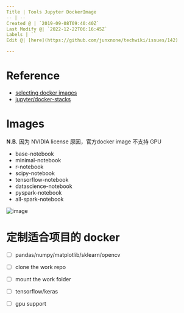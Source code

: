 ```yaml
---
Title | Tools Jupyter DockerImage
-- | --
Created @ | `2019-09-08T09:40:40Z`
Last Modify @| `2022-12-22T06:16:45Z`
Labels | ``
Edit @| [here](https://github.com/junxnone/techwiki/issues/142)

---
```

# Reference
- [selecting docker images](https://jupyter-docker-stacks.readthedocs.io/en/latest/using/selecting.html)
- [jupyter/docker-stacks](https://github.com/jupyter/docker-stacks)

# Images
**N.B.**
因为 NVIDIA license 原因，官方docker image 不支持 GPU

- base-notebook
- minimal-notebook
- r-notebook
- scipy-notebook
- tensorflow-notebook
- datascience-notebook
- pyspark-notebook
- all-spark-notebook

![image](https://user-images.githubusercontent.com/2216970/64486768-09884980-d264-11e9-9331-fbf6c8b1184d.png)

# 定制适合项目的 docker
- [ ] pandas/numpy/matplotlib/sklearn/opencv
- [ ] clone the work repo
- [ ] mount the work folder
- [ ] tensorflow/keras
- [ ] gpu support

